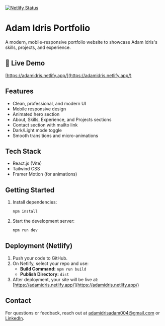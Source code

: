 [![Netlify Status](https://api.netlify.com/api/v1/badges/ac5c3596-a4d5-4b1e-821f-51800b8e57e2/deploy-status)](https://app.netlify.com/sites/adamidris/deploys)

# Adam Idris Portfolio

A modern, mobile-responsive portfolio website to showcase Adam Idris's skills, projects, and experience.

## 🚀 Live Demo
[https://adamidris.netlify.app/](https://adamidris.netlify.app/)

## Features
- Clean, professional, and modern UI
- Mobile responsive design
- Animated hero section
- About, Skills, Experience, and Projects sections
- Contact section with mailto link
- Dark/Light mode toggle
- Smooth transitions and micro-animations

## Tech Stack
- React.js (Vite)
- Tailwind CSS
- Framer Motion (for animations)

## Getting Started

1. Install dependencies:
   ```bash
   npm install
   ```
2. Start the development server:
   ```bash
   npm run dev
   ```

## Deployment (Netlify)
1. Push your code to GitHub.
2. On Netlify, select your repo and use:
   - **Build Command:** `npm run build`
   - **Publish Directory:** `dist`
3. After deployment, your site will be live at:  
   [https://adamidris.netlify.app/](https://adamidris.netlify.app/)

## Contact
For questions or feedback, reach out at [adamidrisadam004@gmail.com](mailto:adamidrisadam004@gmail.com) or [LinkedIn](https://www.linkedin.com/in/adam-idris-adam/). 